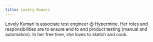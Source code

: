 ```yaml
---
title: Lovely Kumari
---
```


Lovely Kumari is associate test engineer @ Hypermine. Her roles and responsibilities are to ensure end to end product testing (manual and automation). In her free time, she loves to sketch and cook.
